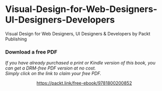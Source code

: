 # Visual-Design-for-Web-Designers-UI-Designers-Developers
Visual Design for Web Designers, UI Designers &amp; Developers by Packt Publishing
### Download a free PDF

 <i>If you have already purchased a print or Kindle version of this book, you can get a DRM-free PDF version at no cost.<br>Simply click on the link to claim your free PDF.</i>
<p align="center"> <a href="https://packt.link/free-ebook/9781800200852">https://packt.link/free-ebook/9781800200852 </a> </p>